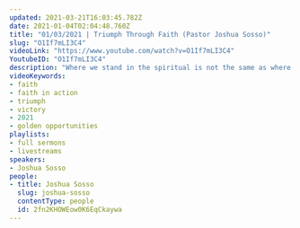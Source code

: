 ```yaml
---
updated: 2021-03-21T16:03:45.782Z
date: 2021-01-04T02:04:48.760Z
title: "01/03/2021 | Triumph Through Faith (Pastor Joshua Sosso)"
slug: "O1If7mLI3C4"
videoLink: "https://www.youtube.com/watch?v=O1If7mLI3C4"
YoutubeID: "O1If7mLI3C4"
description: "Where we stand in the spiritual is not the same as where we stand in the natural. Pastor Josh discusses our victory through faith and the actions we take as we push forward in 2021. Get ready for golden opportunities! This sermon was delivered by Pastor Joshua Sosso at Freedom Fellowship Church International on January 3, 2021."
videoKeywords:
- faith
- faith in action
- triumph
- victory
- 2021
- golden opportunities
playlists:
- full sermons
- livestreams
speakers:
- Joshua Sosso
people:
- title: Joshua Sosso
  slug: joshua-sosso
  contentType: people
  id: 2fn2KHOWEow0K6EqCkaywa
---
```


